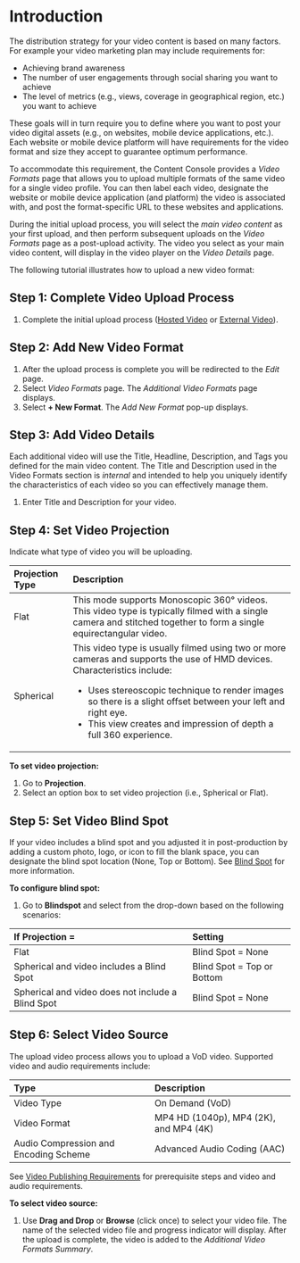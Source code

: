 # Introduction

The distribution strategy for your video content is based on many factors. For example your video marketing plan may include requirements for:

* Achieving brand awareness
* The number of user engagements through social sharing you want to achieve
* The level of metrics (e.g., views, coverage in geographical region, etc.) you want to achieve

These goals will in turn require you to define where you want to post your video digital assets (e.g., on websites, mobile device applications, etc.). Each website or mobile device platform will have requirements for the video format and size they accept to guarantee optimum performance.

To accommodate this requirement, the Content Console provides a *Video Formats* page that allows you to upload multiple formats of the same video for a single video profile. You can then label each video, designate the website or mobile device application (and platform) the video is associated with, and post the format-specific URL to these websites and applications.

During the initial upload process, you will select the *main video content* as your first upload, and then perform subsequent uploads on the *Video Formats* page as a post-upload activity. The video you select as your main video content, will display in the video player on the *Video Details* page.

The following tutorial illustrates how to upload a new video format:

## Step 1: Complete Video Upload Process

1. Complete the initial upload process ([Hosted Video](publishhostedvideo.md) or [External Video](publishexternalvideo.md)).

## Step 2: Add New Video Format

1. After the upload process is complete you will be redirected to the *Edit* page.
2. Select *Video Formats* page. The *Additional Video Formats* page displays.
3. Select **+ New Format**. The *Add New Format* pop-up displays.

## Step 3: Add Video Details

Each additional video will use the Title, Headline, Description, and Tags you defined for the main video content. The Title and Description used in the Video Formats section is *internal* and intended to help you uniquely identify the characteristics of each video so you can effectively manage them.

1. Enter Title and Description for your video.

## Step 4: Set Video Projection

Indicate what type of video you will be uploading.

| Projection Type         | Description |
|:----------------|:--------------------------------------|
| Flat     | This mode supports Monoscopic 360° videos. This video type is typically filmed with a single camera and stitched together to form a single equirectangular video.   |
| Spherical      | This video type is usually filmed using two or more cameras and supports the use of HMD devices.     Characteristics include: <p></p><ul><li>Uses stereoscopic technique to render images so there is a slight offset between your left and right eye.</li> <li>This view creates and impression of depth a full 360 experience.</li></ul>

**To set video projection:**

1. Go to **Projection**.
2. Select an option box to set video projection (i.e., Spherical or Flat).

## Step 5: Set Video Blind Spot

If your video includes a blind spot and you adjusted it in post-production by adding a custom photo, logo, or icon to fill the blank space, you can designate the blind spot location (None, Top or Bottom). See [Blind Spot](terms.md#blind-spot) for more information.

**To configure blind spot:**

1. Go to **Blindspot** and select from the drop-down based on the following scenarios:

| If Projection =             | Setting   |
|:-----------------|:-------------------------------------|
| Flat      | Blind Spot = None            |
| Spherical and video includes a Blind Spot   | Blind Spot = Top or Bottom |
| Spherical and video does not include a Blind Spot   | Blind Spot = None     |

## Step 6: Select Video Source

The upload video process allows you to upload a VoD video. Supported video and audio requirements include:

| Type         | Description            |
|:-----------------|:-------------------------------------|
| Video Type      | On Demand (VoD)             |
| Video Format    | MP4 HD (1040p), MP4 (2K), and MP4 (4K) |
| Audio Compression and Encoding Scheme        | Advanced Audio Coding (AAC)                             |

See [Video Publishing Requirements](videopublishrequirements.md) for prerequisite steps and video and audio requirements.

**To select video source:**

1. Use **Drag and Drop** or **Browse** (click once) to select your video file. The name of the selected video file and progress indicator will display. After the upload is complete, the video is added to the *Additional Video Formats Summary*.
